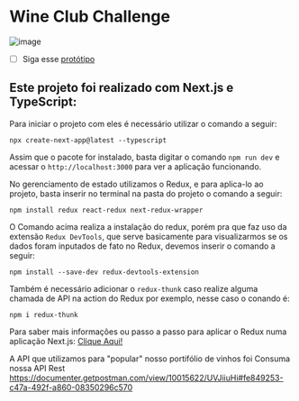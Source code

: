 # Wine Club Challenge
 
 ![image](https://user-images.githubusercontent.com/83602931/176501620-658f0b5c-8678-4734-83ac-b70e5c99e410.png)

- [ ] Siga esse [protótipo](https://www.figma.com/file/gByBxI9GBHKUjXRtO2fFh2/28%2F10-%F0%9F%96%A5-%F0%9F%93%B1---Wine-Test---WEB-%26-APP?node-id=680%3A6449)

## Este projeto foi realizado com Next.js e TypeScript:
Para iniciar o projeto com eles é necessário utilizar o comando a seguir:
```
npx create-next-app@latest --typescript
```
Assim que o pacote for instalado, basta digitar o comando `npm run dev` e acessar o `http://localhost:3000` para ver a aplicação funcionando.

No gerenciamento de estado utilizamos o Redux, e para aplica-lo ao projeto, basta inserir no terminal na pasta do projeto o comando a seguir:

```
npm install redux react-redux next-redux-wrapper
```
O Comando acima realiza a instalação do redux, porém pra que faz uso da extensão `Redux DevTools`, que serve basicamente para visualizarmos se os dados foram inputados de fato no Redux, devemos inserir o comando a seguir:
```
npm install --save-dev redux-devtools-extension
```
Também é necessário adicionar o `redux-thunk` caso realize alguma chamada de API na action do Redux por exemplo, nesse caso o conando é:
```
npm i redux-thunk
```

Para saber mais informações ou passo a passo para aplicar o Redux numa aplicação Next.js: [Clique Aqui!](https://dev.to/jullymac/next-js-redux-a93)

A API que utilizamos para "popular" nosso portifólio de vinhos foi Consuma nossa API Rest https://documenter.getpostman.com/view/10015622/UVJiiuHi#fe849253-c47a-492f-a860-08350296c570
